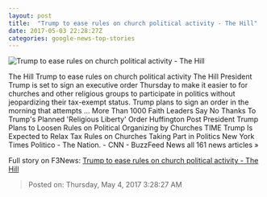 ```yaml
---
layout: post
title:  "Trump to ease rules on church political activity - The Hill"
date: 2017-05-03 22:28:27Z
categories: google-news-top-stories
---
```


![Trump to ease rules on church political activity - The Hill](http://thehill.com/sites/default/files/article_images/trumpdonaldantiquities_042717getty.jpg)

The Hill Trump to ease rules on church political activity The Hill President Trump is set to sign an executive order Thursday to make it easier to for churches and other religious groups to participate in politics without jeopardizing their tax-exempt status. Trump plans to sign an order in the morning that attempts ... More Than 1000 Faith Leaders Say No Thanks To Trump's Planned 'Religious Liberty' Order Huffington Post President Trump Plans to Loosen Rules on Political Organizing by Churches TIME Trump Is Expected to Relax Tax Rules on Churches Taking Part in Politics New York Times Politico - The Nation. - CNN - BuzzFeed News all 161 news articles »


Full story on F3News: [Trump to ease rules on church political activity - The Hill](http://www.f3nws.com/n/hfTDjE)

> Posted on: Thursday, May 4, 2017 3:28:27 AM

